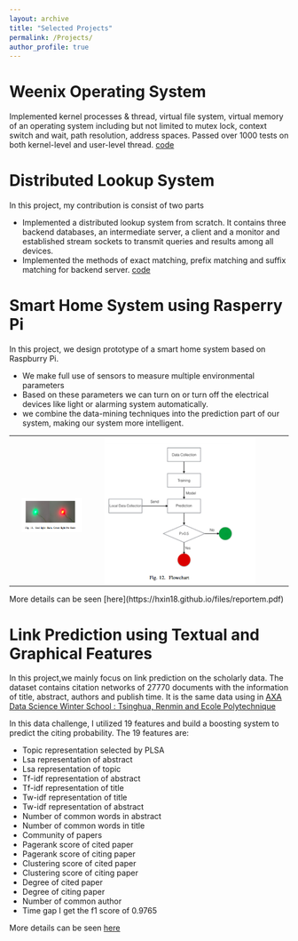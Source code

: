```yaml
---
layout: archive
title: "Selected Projects"
permalink: /Projects/
author_profile: true
---
```

Weenix Operating System
============
Implemented kernel processes & thread, virtual file system, virtual memory of an operating system including but not limited to mutex lock, context switch and wait, path resolution, address spaces. Passed over 1000 tests on
both kernel-level and user-level thread.
[code](https://github.com/hxin18/402kernel)

Distributed Lookup System
============
In this project, my contribution is consist of two parts
* Implemented a distributed lookup system from scratch. It contains three backend databases, an intermediate
server, a client and a monitor and established stream sockets to transmit queries and results among all devices.
* Implemented the methods of exact matching, prefix matching and suffix matching for backend server.
[code](https://github.com/hxin18/distributed-lookup)


Smart Home System using Rasperry Pi
============
In this project, we design prototype of a smart home system based on Raspburry Pi. 
* We make full use of sensors to measure multiple environmental parameters 
* Based on these parameters we can turn on or turn off the electrical devices like light or alarming system automatically. 
* we combine the data-mining techniques into the prediction part of our system, making our system more intelligent.
<table>
          	<tbody>
          		<tr>
          			<td>
                  <img src="/images/em1.png" style="display:block; margin-left:15px; width:80%">
          			</td>
          			<td style="width:340px">
          			<img src="/images/em2.png" style="display:block; margin-left:15px; width:80%">
          			</td>
          		</tr>
          	</tbody>
          </table>
More details can be seen [here](https://hxin18.github.io/files/reportem.pdf)

Link Prediction using Textual and Graphical Features
============
In this project,we mainly focus on link prediction on the scholarly data. The dataset contains citation networks of 27770 documents with the information of title, abstract, authors and publish time. It is the same data using in [AXA Data Science Winter School : Tsinghua, Renmin and Ecole Polytechnique](https://www.kaggle.com/c/link-prediction-tu)

In this data challenge, I utilized 19 features and build a boosting system to predict the citing probability. The 19 features are:
* Topic representation selected by PLSA
* Lsa representation of abstract
* Lsa representation of topic
* Tf-idf representation of abstract
* Tf-idf representation of title
* Tw-idf representation of title
* Tw-idf representation of abstract
* Number of common words in abstract
* Number of common words in title
* Community of papers
* Pagerank score of cited paper
* Pagerank score of citing paper
* Clustering score of cited paper
* Clustering score of citing paper
* Degree of cited paper
* Degree of citing paper
* Number of common author
* Time gap
I get the f1 score of 0.9765

More details can be seen [here](https://hxin18.github.io/files/report.pdf)
